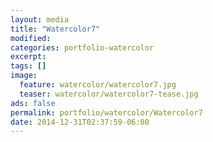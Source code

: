 ```yaml
---
layout: media
title: "Watercolor7"
modified:
categories: portfolio-watercolor
excerpt:
tags: []
image:
  feature: watercolor/watercolor7.jpg
  teaser: watercolor/watercolor7-tease.jpg
ads: false 
permalink: portfolio/watercolor/Watercolor7
date: 2014-12-31T02:37:59-06:00
---
```


